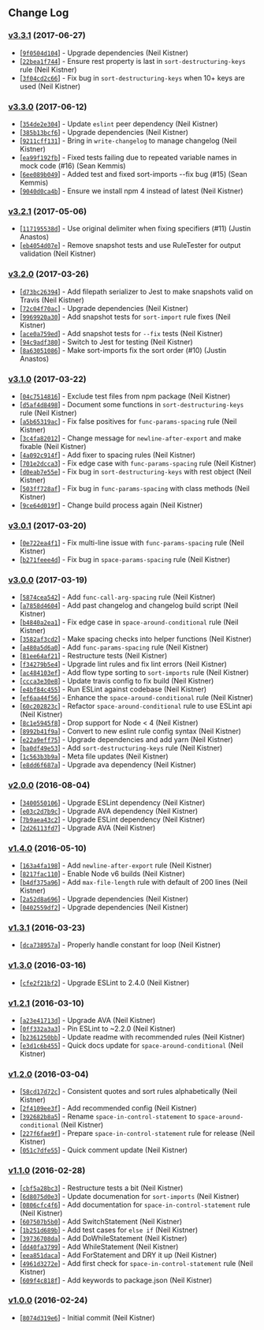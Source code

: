 ## Change Log

### [v3.3.1](https://github.com/wyze/eslint-plugin-wyze/releases/tag/v3.3.1) (2017-06-27)

* [[`9f0504d104`](https://github.com/wyze/eslint-plugin-wyze/commit/9f0504d104)] - Upgrade dependencies (Neil Kistner)
* [[`22bea1f744`](https://github.com/wyze/eslint-plugin-wyze/commit/22bea1f744)] - Ensure rest property is last in `sort-destructuring-keys` rule (Neil Kistner)
* [[`3f04cd2c66`](https://github.com/wyze/eslint-plugin-wyze/commit/3f04cd2c66)] - Fix bug in `sort-destructuring-keys` when 10+ keys are used (Neil Kistner)

### [v3.3.0](https://github.com/wyze/eslint-plugin-wyze/releases/tag/v3.3.0) (2017-06-12)

* [[`354de2e304`](https://github.com/wyze/eslint-plugin-wyze/commit/354de2e304)] - Update `eslint` peer dependency (Neil Kistner)
* [[`385b13bcf6`](https://github.com/wyze/eslint-plugin-wyze/commit/385b13bcf6)] - Upgrade dependencies (Neil Kistner)
* [[`9211cff131`](https://github.com/wyze/eslint-plugin-wyze/commit/9211cff131)] - Bring in `write-changelog` to manage changelog (Neil Kistner)
* [[`ea99f192fb`](https://github.com/wyze/eslint-plugin-wyze/commit/ea99f192fb)] - Fixed tests failing due to repeated variable names in mock code (#16) (Sean Kemmis)
* [[`6ee089b049`](https://github.com/wyze/eslint-plugin-wyze/commit/6ee089b049)] - Added test and fixed sort-imports --fix bug (#15) (Sean Kemmis)
* [[`9040d0ca4b`](https://github.com/wyze/eslint-plugin-wyze/commit/9040d0ca4b)] - Ensure we install npm 4 instead of latest (Neil Kistner)

### [v3.2.1](https://github.com/wyze/eslint-plugin-wyze/releases/tag/v3.2.1) (2017-05-06)

* [[`117195538d`](https://github.com/wyze/eslint-plugin-wyze/commit/117195538d)] - Use original delimiter when fixing specifiers (#11) (Justin Anastos)
* [[`eb4054d07e`](https://github.com/wyze/eslint-plugin-wyze/commit/eb4054d07e)] - Remove snapshot tests and use RuleTester for output validation (Neil Kistner)

### [v3.2.0](https://github.com/wyze/eslint-plugin-wyze/releases/tag/v3.2.0) (2017-03-26)

* [[`d73bc26394`](https://github.com/wyze/eslint-plugin-wyze/commit/d73bc26394)] - Add filepath serializer to Jest to make snapshots valid on Travis (Neil Kistner)
* [[`72c04f70ac`](https://github.com/wyze/eslint-plugin-wyze/commit/72c04f70ac)] - Upgrade dependencies (Neil Kistner)
* [[`9969920a30`](https://github.com/wyze/eslint-plugin-wyze/commit/9969920a30)] - Add snapshot tests for `sort-import` rule fixes (Neil Kistner)
* [[`ace0a759ed`](https://github.com/wyze/eslint-plugin-wyze/commit/ace0a759ed)] - Add snapshot tests for `--fix` tests (Neil Kistner)
* [[`94c9adf380`](https://github.com/wyze/eslint-plugin-wyze/commit/94c9adf380)] - Switch to Jest for testing (Neil Kistner)
* [[`8a63051086`](https://github.com/wyze/eslint-plugin-wyze/commit/8a63051086)] - Make sort-imports fix the sort order (#10) (Justin Anastos)

### [v3.1.0](https://github.com/wyze/eslint-plugin-wyze/releases/tag/v3.1.0) (2017-03-22)

* [[`04c7514816`](https://github.com/wyze/eslint-plugin-wyze/commit/04c7514816)] - Exclude test files from npm package (Neil Kistner)
* [[`d5af4d8498`](https://github.com/wyze/eslint-plugin-wyze/commit/d5af4d8498)] - Document some functions in `sort-destructuring-keys` rule (Neil Kistner)
* [[`a5b65319ac`](https://github.com/wyze/eslint-plugin-wyze/commit/a5b65319ac)] - Fix false positives for `func-params-spacing` rule (Neil Kistner)
* [[`3c4fa82012`](https://github.com/wyze/eslint-plugin-wyze/commit/3c4fa82012)] - Change message for `newline-after-export` and make fixable (Neil Kistner)
* [[`4a092c914f`](https://github.com/wyze/eslint-plugin-wyze/commit/4a092c914f)] - Add fixer to spacing rules (Neil Kistner)
* [[`701e2dcca3`](https://github.com/wyze/eslint-plugin-wyze/commit/701e2dcca3)] - Fix edge case with `func-params-spacing` rule (Neil Kistner)
* [[`d0eab7e55e`](https://github.com/wyze/eslint-plugin-wyze/commit/d0eab7e55e)] - Fix bug in `sort-destructuring-keys` with rest object (Neil Kistner)
* [[`503ff728af`](https://github.com/wyze/eslint-plugin-wyze/commit/503ff728af)] - Fix bug in `func-params-spacing` with class methods (Neil Kistner)
* [[`9ce64d019f`](https://github.com/wyze/eslint-plugin-wyze/commit/9ce64d019f)] - Change build process again (Neil Kistner)

### [v3.0.1](https://github.com/wyze/eslint-plugin-wyze/releases/tag/v3.0.1) (2017-03-20)

* [[`0e722ea4f1`](https://github.com/wyze/eslint-plugin-wyze/commit/0e722ea4f1)] - Fix multi-line issue with `func-params-spacing` rule (Neil Kistner)
* [[`b271feee4d`](https://github.com/wyze/eslint-plugin-wyze/commit/b271feee4d)] - Fix bug in `space-params-spacing` rule (Neil Kistner)

### [v3.0.0](https://github.com/wyze/eslint-plugin-wyze/releases/tag/v3.0.0) (2017-03-19)

* [[`5874cea542`](https://github.com/wyze/eslint-plugin-wyze/commit/5874cea542)] - Add `func-call-arg-spacing` rule (Neil Kistner)
* [[`a7858d4604`](https://github.com/wyze/eslint-plugin-wyze/commit/a7858d4604)] - Add past changelog and changelog build script (Neil Kistner)
* [[`b4840a2ea1`](https://github.com/wyze/eslint-plugin-wyze/commit/b4840a2ea1)] - Fix edge case in `space-around-conditional` rule (Neil Kistner)
* [[`3582af3cd2`](https://github.com/wyze/eslint-plugin-wyze/commit/3582af3cd2)] - Make spacing checks into helper functions (Neil Kistner)
* [[`a480a5d6a0`](https://github.com/wyze/eslint-plugin-wyze/commit/a480a5d6a0)] - Add `func-params-spacing` rule (Neil Kistner)
* [[`81ee64af21`](https://github.com/wyze/eslint-plugin-wyze/commit/81ee64af21)] - Restructure tests (Neil Kistner)
* [[`f34279b5e4`](https://github.com/wyze/eslint-plugin-wyze/commit/f34279b5e4)] - Upgrade lint rules and fix lint errors (Neil Kistner)
* [[`ac484103ef`](https://github.com/wyze/eslint-plugin-wyze/commit/ac484103ef)] - Add flow type sorting to `sort-imports` rule (Neil Kistner)
* [[`ccca3e30e8`](https://github.com/wyze/eslint-plugin-wyze/commit/ccca3e30e8)] - Update travis config to fix build (Neil Kistner)
* [[`e4bf84c455`](https://github.com/wyze/eslint-plugin-wyze/commit/e4bf84c455)] - Run ESLint against codebase (Neil Kistner)
* [[`ef6aa44f56`](https://github.com/wyze/eslint-plugin-wyze/commit/ef6aa44f56)] - Enhance the `space-around-conditional` rule (Neil Kistner)
* [[`60c202823c`](https://github.com/wyze/eslint-plugin-wyze/commit/60c202823c)] - Refactor `space-around-conditional` rule to use ESLint api (Neil Kistner)
* [[`8c1e5945f8`](https://github.com/wyze/eslint-plugin-wyze/commit/8c1e5945f8)] - Drop support for Node \< 4 (Neil Kistner)
* [[`8992b41f9a`](https://github.com/wyze/eslint-plugin-wyze/commit/8992b41f9a)] - Convert to new eslint rule config syntax (Neil Kistner)
* [[`e22a9eff75`](https://github.com/wyze/eslint-plugin-wyze/commit/e22a9eff75)] - Upgrade dependencies and add yarn (Neil Kistner)
* [[`ba0df49e53`](https://github.com/wyze/eslint-plugin-wyze/commit/ba0df49e53)] - Add `sort-destructuring-keys` rule (Neil Kistner)
* [[`1c563b3b9a`](https://github.com/wyze/eslint-plugin-wyze/commit/1c563b3b9a)] - Meta file updates (Neil Kistner)
* [[`e8dd6f687a`](https://github.com/wyze/eslint-plugin-wyze/commit/e8dd6f687a)] - Upgrade ava dependency (Neil Kistner)

### [v2.0.0](https://github.com/wyze/eslint-plugin-wyze/releases/tag/v2.0.0) (2016-08-04)

* [[`3400550106`](https://github.com/wyze/eslint-plugin-wyze/commit/3400550106)] - Upgrade ESLint dependency (Neil Kistner)
* [[`e03c2d7b9c`](https://github.com/wyze/eslint-plugin-wyze/commit/e03c2d7b9c)] - Upgrade AVA dependency (Neil Kistner)
* [[`7b9aea43c2`](https://github.com/wyze/eslint-plugin-wyze/commit/7b9aea43c2)] - Upgrade ESLint dependency (Neil Kistner)
* [[`2d26113fd7`](https://github.com/wyze/eslint-plugin-wyze/commit/2d26113fd7)] - Upgrade AVA (Neil Kistner)

### [v1.4.0](https://github.com/wyze/eslint-plugin-wyze/releases/tag/v1.4.0) (2016-05-10)

* [[`163a4fa198`](https://github.com/wyze/eslint-plugin-wyze/commit/163a4fa198)] - Add `newline-after-export` rule (Neil Kistner)
* [[`8217fac110`](https://github.com/wyze/eslint-plugin-wyze/commit/8217fac110)] - Enable Node v6 builds (Neil Kistner)
* [[`b4df375a96`](https://github.com/wyze/eslint-plugin-wyze/commit/b4df375a96)] - Add `max-file-length` rule with default of 200 lines (Neil Kistner)
* [[`2a52d8a696`](https://github.com/wyze/eslint-plugin-wyze/commit/2a52d8a696)] - Upgrade dependencies (Neil Kistner)
* [[`0402559df2`](https://github.com/wyze/eslint-plugin-wyze/commit/0402559df2)] - Upgrade dependencies (Neil Kistner)

### [v1.3.1](https://github.com/wyze/eslint-plugin-wyze/releases/tag/v1.3.1) (2016-03-23)

* [[`dca738957a`](https://github.com/wyze/eslint-plugin-wyze/commit/dca738957a)] - Properly handle constant for loop (Neil Kistner)

### [v1.3.0](https://github.com/wyze/eslint-plugin-wyze/releases/tag/v1.3.0) (2016-03-16)

* [[`cfe2f21bf2`](https://github.com/wyze/eslint-plugin-wyze/commit/cfe2f21bf2)] - Upgrade ESLint to 2.4.0 (Neil Kistner)

### [v1.2.1](https://github.com/wyze/eslint-plugin-wyze/releases/tag/v1.2.1) (2016-03-10)

* [[`a23e41713d`](https://github.com/wyze/eslint-plugin-wyze/commit/a23e41713d)] - Upgrade AVA (Neil Kistner)
* [[`0ff332a3a3`](https://github.com/wyze/eslint-plugin-wyze/commit/0ff332a3a3)] - Pin ESLint to ~2.2.0 (Neil Kistner)
* [[`b2361250bb`](https://github.com/wyze/eslint-plugin-wyze/commit/b2361250bb)] - Update readme with recommended rules (Neil Kistner)
* [[`e3d1c6b455`](https://github.com/wyze/eslint-plugin-wyze/commit/e3d1c6b455)] - Quick docs update for `space-around-conditional` (Neil Kistner)

### [v1.2.0](https://github.com/wyze/eslint-plugin-wyze/releases/tag/v1.2.0) (2016-03-04)

* [[`58cd17d72c`](https://github.com/wyze/eslint-plugin-wyze/commit/58cd17d72c)] - Consistent quotes and sort rules alphabetically (Neil Kistner)
* [[`2f4109ee3f`](https://github.com/wyze/eslint-plugin-wyze/commit/2f4109ee3f)] - Add recommended config (Neil Kistner)
* [[`392682b8a5`](https://github.com/wyze/eslint-plugin-wyze/commit/392682b8a5)] - Rename `space-in-control-statement` to `space-around-conditional` (Neil Kistner)
* [[`227f6fae9f`](https://github.com/wyze/eslint-plugin-wyze/commit/227f6fae9f)] - Prepare `space-in-control-statement` rule for release (Neil Kistner)
* [[`051c7dfe55`](https://github.com/wyze/eslint-plugin-wyze/commit/051c7dfe55)] - Quick comment update (Neil Kistner)

### [v1.1.0](https://github.com/wyze/eslint-plugin-wyze/releases/tag/v1.1.0) (2016-02-28)

* [[`cbf5a28bc3`](https://github.com/wyze/eslint-plugin-wyze/commit/cbf5a28bc3)] - Restructure tests a bit (Neil Kistner)
* [[`6d8075d0e3`](https://github.com/wyze/eslint-plugin-wyze/commit/6d8075d0e3)] - Update documenation for `sort-imports` (Neil Kistner)
* [[`0806cfc4f6`](https://github.com/wyze/eslint-plugin-wyze/commit/0806cfc4f6)] - Add documentation for `space-in-control-statement` rule (Neil Kistner)
* [[`607507b5b0`](https://github.com/wyze/eslint-plugin-wyze/commit/607507b5b0)] - Add SwitchStatement (Neil Kistner)
* [[`1b251d689b`](https://github.com/wyze/eslint-plugin-wyze/commit/1b251d689b)] - Add test cases for `else if` (Neil Kistner)
* [[`39736708da`](https://github.com/wyze/eslint-plugin-wyze/commit/39736708da)] - Add DoWhileStatement (Neil Kistner)
* [[`dd40fa3799`](https://github.com/wyze/eslint-plugin-wyze/commit/dd40fa3799)] - Add WhileStatement (Neil Kistner)
* [[`eea851daca`](https://github.com/wyze/eslint-plugin-wyze/commit/eea851daca)] - Add ForStatement and DRY it up (Neil Kistner)
* [[`4961d3272e`](https://github.com/wyze/eslint-plugin-wyze/commit/4961d3272e)] - Add first check for `space-in-control-statement` rule (Neil Kistner)
* [[`609f4c818f`](https://github.com/wyze/eslint-plugin-wyze/commit/609f4c818f)] - Add keywords to package.json (Neil Kistner)

### [v1.0.0](https://github.com/wyze/eslint-plugin-wyze/releases/tag/v1.0.0) (2016-02-24)

* [[`8074d319e6`](https://github.com/wyze/eslint-plugin-wyze/commit/8074d319e6)] - Initial commit (Neil Kistner)
